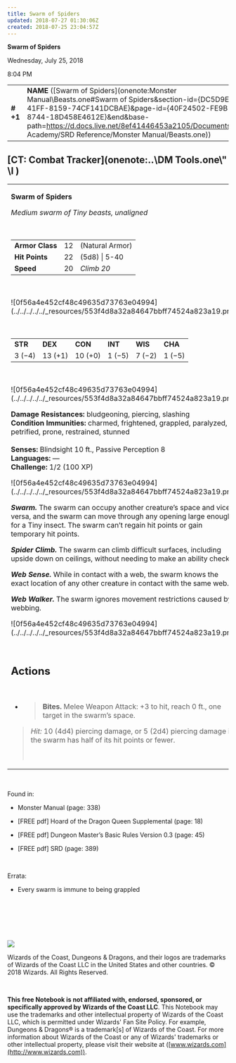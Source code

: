 ```yaml
---
title: Swarm of Spiders
updated: 2018-07-27 01:30:06Z
created: 2018-07-25 23:04:57Z
---
```


**Swarm of Spiders**

Wednesday, July 25, 2018

8:04 PM

|           |                                                                                                                                                                                                                                                                                                                |        |        |        |     |       |        |
|-----------|----------------------------------------------------------------------------------------------------------------------------------------------------------------------------------------------------------------------------------------------------------------------------------------------------------------|--------|--------|--------|-----|-------|--------|
| **\# +1** | **NAME** ([Swarm of Spiders](onenote:Monster Manual\\Beasts.one#Swarm of Spiders&section-id={DC5D9E37-6B13-41FF-8159-74CF141DCBAE}&page-id={40F24502-FE9B-4553-8744-18D458E4612E}&end&base-path=https://d.docs.live.net/8ef41446453a2105/Documents/Adventure Academy/SRD Reference/Monster Manual/Beasts.one)) | **12** | **24** | **24** | \-  | Notes | 100 XP |

## [CT: Combat Tracker](onenote:..\\DM Tools.one\\" \l )

<table><tbody><tr class="odd"><td><p><strong>Swarm of Spiders</strong></p><p><em>Medium swarm of Tiny beasts, unaligned</em></p><p> </p><table><tbody><tr class="odd"><td><strong>Armor Class</strong></td><td>12</td><td>(Natural Armor)</td></tr><tr class="even"><td><strong>Hit Points</strong></td><td>22</td><td>(5d8) | 5-40</td></tr><tr class="odd"><td><strong>Speed</strong></td><td>20</td><td><em>Climb 20</em></td></tr></tbody></table><p> </p><p>![0f56a4e452cf48c49635d73763e04994](../../../../../_resources/553f4d8a32a84647bbff74524a823a19.png)</p><p> </p><table><tbody><tr class="odd"><td><strong>STR</strong></td><td><strong>DEX</strong></td><td><strong>CON</strong></td><td><strong>INT</strong></td><td><strong>WIS</strong></td><td><strong>CHA</strong></td></tr><tr class="even"><td>3 (−4)</td><td>13 (+1)</td><td>10 (+0)</td><td>1 (−5)</td><td>7 (−2)</td><td>1 (−5)</td></tr></tbody></table><p> </p><p>![0f56a4e452cf48c49635d73763e04994](../../../../../_resources/553f4d8a32a84647bbff74524a823a19.png)</p><p><strong>Damage Resistances:</strong> bludgeoning, piercing, slashing<br />
<strong>Condition Immunities:</strong> charmed, frightened, grappled, paralyzed, petrified, prone, restrained, stunned<br />
<br />
<strong>Senses:</strong> Blindsight 10 ft., Passive Perception 8<br />
<strong>Languages:</strong> —<br />
<strong>Challenge:</strong> 1/2 (100 XP)</p><p>![0f56a4e452cf48c49635d73763e04994](../../../../../_resources/553f4d8a32a84647bbff74524a823a19.png)</p><p><em><strong>Swarm.</strong></em> The swarm can occupy another creature’s space and vice versa, and the swarm can move through any opening large enough for a Tiny insect. The swarm can’t regain hit points or gain temporary hit points.</p><p><em><strong>Spider Climb.</strong></em> The swarm can climb difficult surfaces, including upside down on ceilings, without needing to make an ability check.</p><p><em><strong>Web Sense.</strong></em> While in contact with a web, the swarm knows the exact location of any other creature in contact with the same web.</p><p><em><strong>Web Walker.</strong></em> The swarm ignores movement restrictions caused by webbing.</p><p>![0f56a4e452cf48c49635d73763e04994](../../../../../_resources/553f4d8a32a84647bbff74524a823a19.png)</p><h2 id="actions"><strong><br />
Actions</strong></h2><p> </p><ul><li><blockquote><p><strong>Bites.</strong> Melee Weapon Attack: +3 to hit, reach 0 ft., one target in the swarm’s space.</p></blockquote></li></ul><blockquote><p><em>Hit:</em> 10 (4d4) piercing damage, or 5 (2d4) piercing damage if the swarm has half of its hit points or fewer.</p><p> </p></blockquote></td></tr></tbody></table>

 

Found in:

-   Monster Manual (page: 338)

-   \[FREE pdf\] Hoard of the Dragon Queen Supplemental (page: 18)

-   \[FREE pdf\] Dungeon Master’s Basic Rules Version 0.3 (page: 45)

-   \[FREE pdf\] SRD (page: 389)

 

Errata:

-   Every swarm is immune to being grappled

 

 

 

![](tmp\media\image2.png)

Wizards of the Coast, Dungeons & Dragons, and their logos are trademarks of Wizards of the Coast LLC in the United States and other countries. © 2018 Wizards. All Rights Reserved.

 

**This free Notebook is not affiliated with, endorsed, sponsored, or specifically approved by Wizards of the Coast LLC**. This Notebook may use the trademarks and other intellectual property of Wizards of the Coast LLC, which is permitted under Wizards' Fan Site Policy. For example, Dungeons & Dragons® is a trademark\[s\] of Wizards of the Coast. For more information about Wizards of the Coast or any of Wizards' trademarks or other intellectual property, please visit their website at ([www.wizards.com](http://www.wizards.com)).

